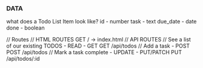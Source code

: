 ### DATA
what does a Todo List Item look like?
    id   - number
    task - text
    due_date - date
    done - boolean

// Routes
    // HTML ROUTES
        GET / -> index.html
    // API ROUTES
        // See a list of our existing TODOS - READ - GET
            GET /api/todos
        // Add a task - POST
            POST /api/todos
        // Mark a task complete - UPDATE - PUT/PATCH
            PUT /api/todos/:id
